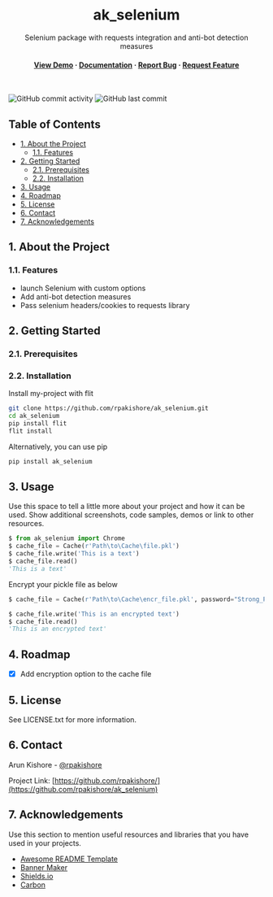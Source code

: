 <!--- Heading --->
<div align="center">
  <h1>ak_selenium</h1>
  <p>
    Selenium package with requests integration and anti-bot detection measures
  </p>
<h4>
    <a href="https://github.com/rpakishore/ak_selenium/">View Demo</a>
  <span> · </span>
    <a href="https://github.com/rpakishore/ak_selenium">Documentation</a>
  <span> · </span>
    <a href="https://github.com/rpakishore/ak_selenium/issues/">Report Bug</a>
  <span> · </span>
    <a href="https://github.com/rpakishore/ak_selenium/issues/">Request Feature</a>
  </h4>
</div>
<br />

![GitHub commit activity](https://img.shields.io/github/commit-activity/m/rpakishore/ak_selenium)
![GitHub last commit](https://img.shields.io/github/last-commit/rpakishore/ak_selenium)
<!-- Table of Contents -->
<h2>Table of Contents</h2>

- [1. About the Project](#1-about-the-project)
  - [1.1. Features](#11-features)
- [2. Getting Started](#2-getting-started)
  - [2.1. Prerequisites](#21-prerequisites)
  - [2.2. Installation](#22-installation)
- [3. Usage](#3-usage)
- [4. Roadmap](#4-roadmap)
- [5. License](#5-license)
- [6. Contact](#6-contact)
- [7. Acknowledgements](#7-acknowledgements)

<!-- About the Project -->
## 1. About the Project

<!-- Features -->
### 1.1. Features

- launch Selenium with custom options
- Add anti-bot detection measures
- Pass selenium headers/cookies to requests library

<!-- Getting Started -->
## 2. Getting Started

<!-- Prerequisites -->
### 2.1. Prerequisites

<!-- Installation -->
### 2.2. Installation

Install my-project with flit

```bash
git clone https://github.com/rpakishore/ak_selenium.git
cd ak_selenium
pip install flit
flit install
```

Alternatively, you can use pip

```bash
pip install ak_selenium
```

<!-- Usage -->
## 3. Usage

Use this space to tell a little more about your project and how it can be used. Show additional screenshots, code samples, demos or link to other resources.

```python
$ from ak_selenium import Chrome
$ cache_file = Cache(r'Path\to\Cache\file.pkl')
$ cache_file.write('This is a text')
$ cache_file.read()
'This is a text'
```

Encrypt your pickle file as below

```python
$ cache_file = Cache(r'Path\to\Cache\encr_file.pkl', password="Strong_Password")

$ cache_file.write('This is an encrypted text')
$ cache_file.read()
'This is an encrypted text'
```
<!-- Roadmap -->
## 4. Roadmap

- [x] Add encryption option to the cache file

<!-- License -->
## 5. License

See LICENSE.txt for more information.

<!-- Contact -->
## 6. Contact

Arun Kishore - [@rpakishore](mailto:rpakishore@gmail.com)

Project Link: [https://github.com/rpakishore/](https://github.com/rpakishore/ak_selenium)

<!-- Acknowledgments -->
## 7. Acknowledgements

Use this section to mention useful resources and libraries that you have used in your projects.

- [Awesome README Template](https://github.com/Louis3797/awesome-readme-template/blob/main/README-WITHOUT-EMOJI.md)
- [Banner Maker](https://banner.godori.dev/)
- [Shields.io](https://shields.io/)
- [Carbon](https://carbon.now.sh/)